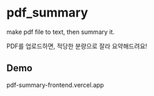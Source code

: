 # pdf_summary

make pdf file to text, then summary it.

PDF를 업로드하면, 적당한 분량으로 잘라 요약해드려요!

## Demo
pdf-summary-frontend.vercel.app
